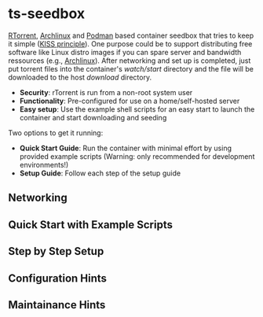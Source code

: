 # ts-seedbox
[RTorrent](https://github.com/rakshasa/rtorrent/wiki), [Archlinux](https://archlinux.org/) and [Podman](https://podman.io/) based container seedbox that tries to keep it simple ([KISS principle](https://en.wikipedia.org/wiki/KISS_principle)). One purpose could be to support distributing free software like Linux distro images if you can spare server and bandwidth ressources (e.g., [Archlinux](https://archlinux.org/download/)). After networking and set up is completed, just put torrent files into the container's *watch/start* directory and the file will be downloaded to the host *download* directory.

- **Security**: rTorrent is run from a non-root system user
- **Functionality**: Pre-configured for use on a home/self-hosted server
- **Easy setup**: Use the example shell scripts for an easy start to launch the container and start downloading and seeding

Two options to get it running:

- **Quick Start Guide**: Run the container with minimal effort by using provided example scripts (Warning: only recommended for development environments!)
- **Setup Guide**: Follow each step of the setup guide

## Networking

## Quick Start with Example Scripts

## Step by Step Setup

## Configuration Hints

## Maintainance Hints

